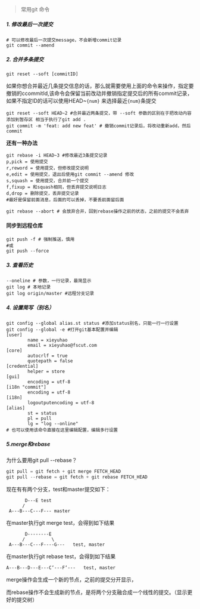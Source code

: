 > 常用git 命令

##### 1. 修改最后一次提交
```shell
# 可以修改最后一次提交message，不会新增commit记录
git commit --amend
```

##### 2. 合并多条提交

```shell
git reset --soft [commitID]
```

如果你想合并最近几条提交信息的话，那么就需要使用上面的命令来操作，指定要撤销的ccommitId,该命令会保留当前改动并撤销指定提交后的所有commit记录，如果不指定ID的话可以使用HEAD~`{num}` 来选择最近`{num}`条提交

```shell
git reset --soft HEAD~2 #合并最近两条提交，带 --soft 参数的区别在于把改动内容添加到暂存区 相当于执行了git add .
git commit -m 'feat: add new feat' # 撤销commit记录后，将改动重新add，然后commit
```

**还有一种办法**

```shell
git rebase -i HEAD~3 #修改最近3条提交记录
p,pick = 使用提交
r,reword = 使用提交，但修改提交说明
e,edit = 使用提交，退出后使用git commit --amend 修改
s,squash = 使用提交，合并前一个提交
f,fixup = 和squash相同，但丢弃提交说明日志
d,drop = 删除提交，丢弃提交记录
#最好是保留前面消息，后面的可以丢掉，不要丢前面留后面

git rebase --abort # 会放弃合并，回到rebase操作之前的状态，之前的提交不会丢弃
```

#### 同步到远程仓库

```shell
git push -f # 强制推送，慎用
#或
git push --force
```

##### 3. 查看历史

```shell
--oneline # 参数，一行记录，最简显示
git log # 本地记录
git log origin/master #远程分支记录
```

##### 4. 设置简写（别名）

```shell
git config --global alias.st status #添加status别名，只能一行一行设置
git config --global -e #打开git基本配置并编辑
[user]
        name = xieyuhao
        email = xieyuhao@fscut.com
[core]
        autocrlf = true
        quotepath = false
[credential]
        helper = store
[gui]
        encoding = utf-8
[i18n "commit"]
        encoding = utf-8
[i18n]
        logoutputencoding = utf-8
[alias]
        st = status
        pl = pull
        lg = "log --online"
# 也可以使用该命令直接在这里编辑配置，编辑多行设置
```

##### 5.merge和rebase

为什么要用git pull --rebase？

```powershell
git pull = git fetch + git merge FETCH_HEAD
git pull --rebase = git fetch + git rebase FETCH_HEAD
```

现在有有两个分支，test和master提交如下：

```shell
       D---E test
      /
 A---B---C---F--- master
```

在master执行git merge test，会得到如下结果

```shell
       D--------E
      /          \
 A---B---C---F----G---   test, master
```

在master执行git rebase test，会得到如下结果

```shell
A---B---D---E---C‘---F‘---   test, master
```

merge操作会生成一个新的节点，之前的提交分开显示，

而rebase操作不会生成新的节点，是将两个分支融合成一个线性的提交。（显示更好的提交树）